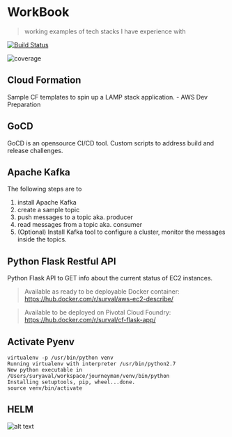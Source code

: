 # WorkBook 
> working examples of tech stacks I have experience with

[![Build Status](https://travis-ci.org/suryaval/workbook.svg?branch=master)](https://travis-ci.org/suryaval/workbook)

![coverage](https://img.shields.io/badge/coverage-80%25-yellowgreen.svg?maxAge=2592000)

## Cloud Formation
Sample CF templates to spin up a LAMP stack application. - AWS Dev Preparation

## GoCD
GoCD is an opensource CI/CD tool.
Custom scripts to address build and release challenges.

## Apache Kafka
The following steps are to 
1. install Apache Kafka
2. create a sample topic 
3. push messages to a topic aka. producer
4. read messages from a topic aka. consumer
5. (Optional) Install Kafka tool to configure a cluster, monitor the messages inside the topics.

## Python Flask Restful API
Python Flask API to GET info about the current status of EC2 instances.
> Available as ready to be deployable Docker container: https://hub.docker.com/r/surval/aws-ec2-describe/

> Available to be deployed on Pivotal Cloud Foundry: https://hub.docker.com/r/surval/cf-flask-app/

## Activate Pyenv

```
virtualenv -p /usr/bin/python venv
Running virtualenv with interpreter /usr/bin/python2.7
New python executable in /Users/suryaval/workspace/journeyman/venv/bin/python
Installing setuptools, pip, wheel...done.
source venv/bin/activate
```

## HELM

![alt text](./helm.png)
